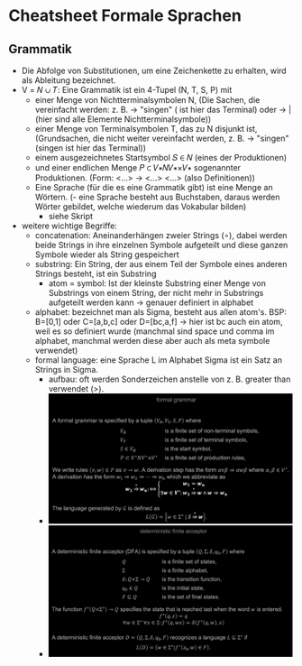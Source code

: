 # Cheatsheet Formale Sprachen

## Grammatik

- Die Abfolge von Substitutionen, um eine Zeichenkette zu erhalten, wird als Ableitung bezeichnet.
- V = 𝑁 ∪ 𝑇: Eine Grammatik ist ein 4-Tupel (N, T, S, P) mit
    - einer Menge von Nichtterminalsymbolen N, (Die Sachen, die vereinfacht werden: z. B. <Verb> → "singen" (<Verb> ist
      hier das Terminal) oder <Wort> → <Verb> | <Subjekt> (hier sind alle Elemente Nichtterminalsymbole))
    - einer Menge von Terminalsymbolen T, das zu N disjunkt ist, (Grundsachen, die nicht weiter vereinfacht werden, z.
      B. <Verb> → "singen" (singen ist hier das Terminal))
    - einem ausgezeichnetes Startsymbol 𝑆 ∈ 𝑁 (eines der Produktionen)
    - und einer endlichen Menge 𝑃 ⊂ 𝑉∗𝑁𝑉∗×𝑉∗ sogenannter Produktionen. (Form: <...> -> <...> <...> (also
      Definitionen))
    - Eine Sprache (für die es eine Grammatik gibt) ist eine Menge an Wörtern.
      (- eine Sprache besteht aus Buchstaben, daraus werden Wörter gebildet, welche wiederum das Vokabular bilden)
        - siehe Skript
- weitere wichtige Begriffe:
    - concatenation: Aneinanderhängen zweier Strings (∘), dabei werden beide Strings in ihre einzelnen Symbole
      aufgeteilt und diese ganzen Symbole wieder als String gespeichert
    - substring: Ein String, der aus einem Teil der Symbole eines anderen Strings besteht, ist ein Substring
        - atom = symbol: Ist der kleinste Substring einer Menge von Substrings von einem String, der nicht mehr in
          Substrings aufgeteilt werden kann → genauer definiert in alphabet
    - alphabet: bezeichnet man als Sigma, besteht aus allen atom's. BSP: B=[0,1] oder C=[a,b,c] oder D=[bc,a,f] → hier
      ist bc auch ein atom, weil es so definiert wurde (manchmal sind space und comma im alphabet, manchmal werden diese
      aber auch als meta symbole verwendet)
    - formal language: eine Sprache L im Alphabet Sigma ist ein Satz an Strings in Sigma.
        - aufbau: oft werden Sonderzeichen anstelle von z. B. greater than verwendet (>).
        - <img src="bilder/formaleGrammatikDef.png" alt="Formale Grammatik Definition">
        - <img src="bilder/deterministicFiniteAcceptorDef.png" alt="Deterministischer Finiter Akzeptor Definition">